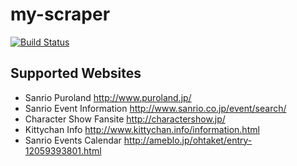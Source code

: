 # my-scraper

[![Build Status](https://travis-ci.org/mono0x/my-scraper.svg)](https://travis-ci.org/mono0x/my-scraper)

## Supported Websites

- Sanrio Puroland <http://www.puroland.jp/>
- Sanrio Event Information <http://www.sanrio.co.jp/event/search/>
- Character Show Fansite <http://charactershow.jp/>
- Kittychan Info <http://www.kittychan.info/information.html>
- Sanrio Events Calendar <http://ameblo.jp/ohtaket/entry-12059393801.html>
